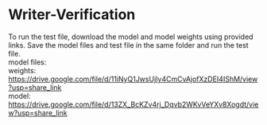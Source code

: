 # Writer-Verification

To run the test file, download the model and model weights using provided links. Save the model files and test file in the same folder and run the test file.</br>
model files:</br>
weights: https://drive.google.com/file/d/11iNyQ1JwsUjIy4CmCvAjofXzDEI4IShM/view?usp=share_link </br>
model: https://drive.google.com/file/d/13ZX_BcKZv4rj_Dqvb2WKvVeYXv8Xogdt/view?usp=share_link
